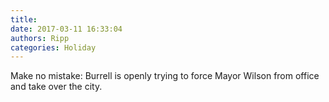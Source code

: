 ```yaml
---
title: 
date: 2017-03-11 16:33:04
authors: Ripp
categories: Holiday
---
```


 Make no mistake: Burrell is openly trying to force Mayor Wilson from office and take over the city.